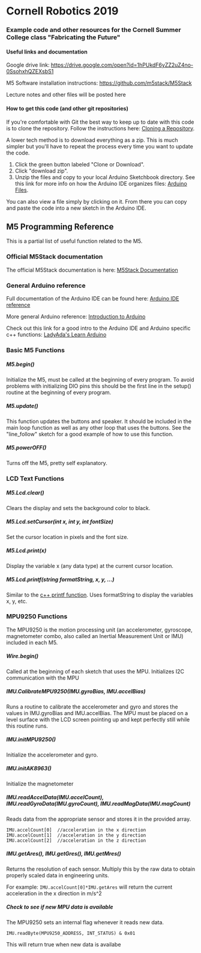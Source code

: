 # Cornell Robotics 2019
### Example code and other resources for the Cornell Summer College class "Fabricating the Future"

#### Useful links and documentation

Google drive link: https://drive.google.com/open?id=1hPUkdF6yZZ2uZ4no-0SsohxhQZEXsbS1

M5 Software installation instructions: https://github.com/m5stack/M5Stack

Lecture notes and other files will be posted here

#### How to get this code (and other git repositories)
If you're comfortable with Git the best way to keep up to date with this code is to clone the repository. Follow the instructions here:
[Cloning a Repository](https://help.github.com/articles/cloning-a-repository/).

A lower tech method is to download everything as a zip. This is much simpler but you'll have to repeat the process every time you want to update the code.
1. Click the green button labeled "Clone or Download".
2. Click "download zip".
3. Unzip the files and copy to your local Arduino Sketchbook directory. See this link for more info on how the Arduino IDE organizes files: [Arduino Files](https://programmingelectronics.com/understanding-the-arduino-sketchbook-opening-and-saving-arduino-sketches/).

You can also view a file simply by clicking on it. From there you can copy and paste the code into a new sketch in the Arduino IDE.

## M5 Programming Reference

This is a partial list of useful function related to the M5.

### Official M5Stack documentation
The official M5Stack documentation is here: [M5Stack Documentation](https://docs.m5stack.com/#/en/core/basic)

### General Arduino reference
Full documentation of the Arduino IDE can be found here: [Arduino IDE reference](https://arduino.cc/reference/en/)

More general Arduino reference: [Introduction to Arduino](https://arduino.cc/en/Guide/HomePage)

Check out this link for a good intro to the Arduino IDE and Arduino specific c++ functions: [LadyAda's Learn Arduino](https://learn.adafruit.com/ladyadas-learn-arduino-lesson-number-2)


### Basic M5 Functions

##### M5.begin()
Initialize the M5, must be called at the beginning of every program. To avoid problems with initializing DIO pins this should be the first line in the setup() routine at the beginning of every program.

##### M5.update()
This function updates the buttons and speaker. It should be included in the main loop function as well as any other loop that uses the buttons. See the "line_follow" sketch for a good example of how to use this function.

##### M5.powerOFF()
Turns off the M5, pretty self explanatory.

### LCD Text Functions

##### M5.Lcd.clear()
Clears the display and sets the background color to black.

##### M5.Lcd.setCursor(int x, int y, int fontSize)
Set the cursor location in pixels and the font size.

##### M5.Lcd.print(x)
Display the variable x (any data type) at the current cursor location.

##### M5.Lcd.printf(string formatString, x, y, ...)
Similar to the [c++ printf function](http://www.cplusplus.com/reference/cstdio/printf/). Uses formatString to display the variables x, y, etc.

### MPU9250 Functions
The MPU9250 is the motion processing unit (an accelerometer, gyroscope, magnetometer combo, also called an Inertial Measurement Unit or IMU) included in each M5.

##### Wire.begin()
Called at the beginning of each sketch that uses the MPU. Initializes I2C communication with the MPU

##### IMU.CalibrateMPU9250(IMU.gyroBias, IMU.accelBias)
Runs a routine to calibrate the accelerometer and gyro and stores the values in IMU.gyroBias and IMU.accelBias. The MPU must be placed on a level surface with the LCD screen pointing up and kept perfectly still while this routine runs.

##### IMU.initMPU9250()
Initialize the accelerometer and gyro.

##### IMU.initAK8963()
Initialize the magnetometer

##### IMU.readAccelData(IMU.accelCount), IMU.readGyroData(IMU.gyroCount), IMU.readMagData(IMU.magCount)
Reads data from the appropriate sensor and stores it in the provided array.
```
IMU.accelCount[0]  //acceleration in the x direction
IMU.accelCount[1]  //acceleration in the y direction
IMU.accelCount[2]  //acceleration in the z direction
```
##### IMU.getAres(), IMU.getGres(), IMU.getMres()
Returns the resolution of each sensor. Multiply this by the raw data to obtain properly scaled data in engineering units.

For example: `IMU.accelCount[0]*IMU.getAres` will return the current acceleration in the x direction in m/s^2

##### Check to see if new MPU data is available
The MPU9250 sets an internal flag whenever it reads new data.

`IMU.readByte(MPU9250_ADDRESS, INT_STATUS) & 0x01`

This will return true when new data is availabe
